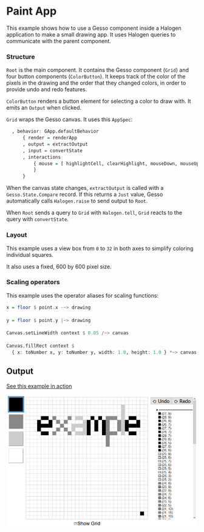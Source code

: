 # Paint App

This example shows how to use a Gesso component inside a Halogen application to make a small drawing app. It uses Halogen queries to communicate with the parent component.

### Structure

`Root` is the main component. It contains the Gesso component (`Grid`) and four button components (`ColorButton`). It keeps track of the color of the pixels in the drawing and the order that they changed colors, in order to provide undo and redo features.

`ColorButton` renders a button element for selecting a color to draw with. It emits an `Output` when clicked.

`Grid` wraps the Gesso canvas. It uses this `AppSpec`:

```purescript
  , behavior: GApp.defaultBehavior
      { render = renderApp
      , output = extractOutput
      , input = convertState
      , interactions
          { mouse = [ highlightCell, clearHighlight, mouseDown, mouseUp ]
          }
      }
```

When the canvas state changes, `extractOutput` is called with a `Gesso.State.Compare` record. If this returns a `Just` value, Gesso automatically calls `Halogen.raise` to send output to `Root`.

When `Root` sends a query to `Grid` with `Halogen.tell`, `Grid` reacts to the query with `convertState`.

### Layout

This example uses a view box from `0` to `32` in both axes to simplify coloring individual squares.

It also uses a fixed, 600 by 600 pixel size.

### Scaling operators

This example uses the operator aliases for scaling functions:

```purescript
x = floor $ point.x -~> drawing

y = floor $ point.y |~> drawing

Canvas.setLineWidth context $ 0.05 /~> canvas

Canvas.fillRect context $
  { x: toNumber x, y: toNumber y, width: 1.0, height: 1.0 } *~> canvas
```

## Output

[See this example in action](https://smilack.github.io/purescript-gesso/examples/paint-app/dist/)

![A small drawing application. On the left, there are four buttons to pick a shade of gray to draw with. On the right, there are undo and redo buttons and a list of colors and coordinates showing the order that pixels were given a color. At the bottom, a checkbox with the label "Show Grid" is checked. In the middle, a canvas divided into a 32 by 32 grid has the word "example" written on it in various shades of gray.](paint-app.png)
